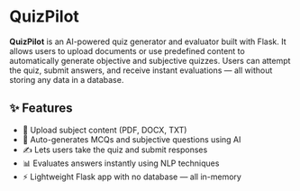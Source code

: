 # QuizPilot

**QuizPilot** is an AI-powered quiz generator and evaluator built with Flask. It allows users to upload documents or use predefined content to automatically generate objective and subjective quizzes. Users can attempt the quiz, submit answers, and receive instant evaluations — all without storing any data in a database.

## ✨ Features

- 📄 Upload subject content (PDF, DOCX, TXT)
- 🧠 Auto-generates MCQs and subjective questions using AI
- ✍️ Lets users take the quiz and submit responses
- 📊 Evaluates answers instantly using NLP techniques
- ⚡ Lightweight Flask app with no database — all in-memory
